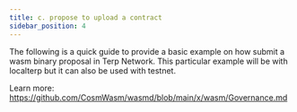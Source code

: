 ```yaml
---
title: c. propose to upload a contract
sidebar_position: 4
---
```

The following is a quick guide to provide a basic example on how submit a wasm binary proposal in Terp Network. This particular example will be with localterp but it can also be used with testnet.

Learn more:
https://github.com/CosmWasm/wasmd/blob/main/x/wasm/Governance.md